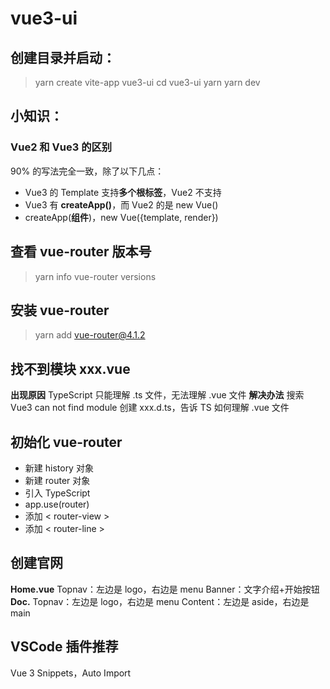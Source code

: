 # vue3-ui
## 创建目录并启动：
> yarn create vite-app vue3-ui
> cd vue3-ui
> yarn
> yarn dev
## 小知识：
### Vue2 和 Vue3 的区别
90% 的写法完全一致，除了以下几点：
* Vue3 的 Template 支持**多个根标签**，Vue2 不支持
* Vue3 有 **createApp()**，而 Vue2 的是 new Vue()
* createApp(**组件**)，new Vue({template, render})

## 查看 vue-router 版本号
> yarn info vue-router versions
## 安装 vue-router
> yarn add vue-router@4.1.2

## 找不到模块 xxx.vue
**出现原因**
TypeScript 只能理解 .ts 文件，无法理解 .vue 文件
**解决办法**
搜索 Vue3 can not find module
创建 xxx.d.ts，告诉 TS 如何理解 .vue 文件

## 初始化 vue-router
* 新建 history 对象
* 新建 router 对象
* 引入 TypeScript
* app.use(router)
* 添加 < router-view >
* 添加 < router-line >

## 创建官网
**Home.vue**
Topnav：左边是 logo，右边是 menu
Banner：文字介绍+开始按钮
**Doc.**
Topnav：左边是 logo，右边是 menu
Content：左边是 aside，右边是 main

## VSCode 插件推荐
Vue 3 Snippets，Auto Import